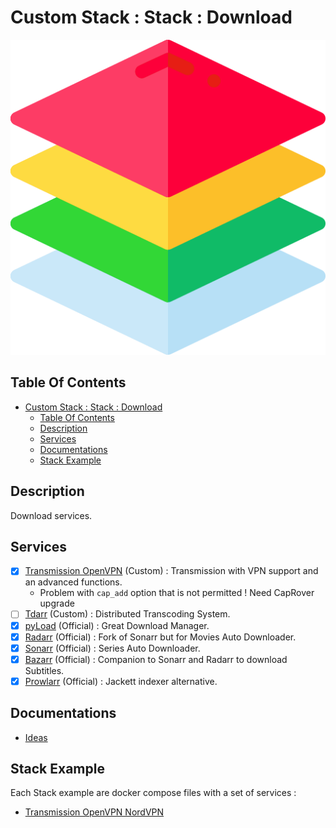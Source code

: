 # Custom Stack : Stack : Download

![Icon](../../icon.png)

## Table Of Contents

- [Custom Stack : Stack : Download](#custom-stack--stack--download)
  - [Table Of Contents](#table-of-contents)
  - [Description](#description)
  - [Services](#services)
  - [Documentations](#documentations)
  - [Stack Example](#stack-example)

## Description

Download services.

## Services

- [X] [Transmission OpenVPN](https://haugene.github.io/docker-transmission-openvpn/) (Custom) : Transmission with VPN support and an advanced functions.
  - Problem with `cap_add` option that is not permitted ! Need CapRover upgrade
- [ ] [Tdarr](https://home.tdarr.io/) (Custom) : Distributed Transcoding System.
- [X] [pyLoad](https://pyload.net/) (Official) : Great Download Manager.
- [X] [Radarr](https://github.com/Radarr/Radarr) (Official) : Fork of Sonarr but for Movies Auto Downloader.
- [X] [Sonarr](https://github.com/Sonarr/Sonarr) (Official) : Series Auto Downloader.
- [X] [Bazarr](https://www.bazarr.media/) (Official) : Companion to Sonarr and Radarr to download Subtitles.
- [X] [Prowlarr](https://github.com/Prowlarr/Prowlarr) (Official) : Jackett indexer alternative.

## Documentations

- [Ideas](./docs/ideas.md)

## Stack Example

Each Stack example are docker compose files with a set of services :

- [Transmission OpenVPN NordVPN](./src/transmission-openvpn.yml)
